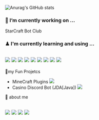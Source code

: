![Anurag's GitHub stats](https://github-readme-stats.vercel.app/api?username=iqpizza6349&show_icons=true&theme=cobalt)

<h3>🔨 I’m currently working on ...</h3>

StarCraft Bot Club

<h3>♟ I'm currently learning and using ...</h3>

<h2>
  <img src="https://img.shields.io/badge/Java-red?style=flat-square&logo=java&logoColor=white"/> 
  <img src="https://img.shields.io/badge/Python-blue?style=flat-square&logo=python&logoColor=white"/>
  <img src="https://img.shields.io/badge/Kotlin-purple?style=flat-square&logo=kotlin&logoColor=white"/>
  <img src="https://img.shields.io/badge/MySQL-orange?style=flat-square&logo=mysql&logoColor=white"/>
  <img src="https://img.shields.io/badge/SpringBoot-green?style=flat-square&logo=spring&logoColor=white"/>
  <img src="https://img.shields.io/badge/Heroku-purple?style=flat-square&logo=heroku&logoColor=white"/>
  <img src="https://img.shields.io/badge/AndroidStudio-skyblue?style=flat-square&logo=androidStudio&logoColor=white"/>
  <img src="https://img.shields.io/badge/IntelliJ-white?style=flat-square&logo=JetBrains&logoColor=black"/>
   <img src="https://img.shields.io/badge/Postman-orange?style=flat-square&logo=PostMan&logoColor=white"/>
</h2>

🎇my Fun Projetcs
- MineCraft Plugins <img src="https://img.shields.io/badge/minecraft-gray?style=flat-square&logo=minecraft&logoColor=white"/>
- Casino Discord Bot (JDA[Java]) <img src="https://img.shields.io/badge/discord-blue?style=flat-square&logo=discord&logoColor=white"/>

🎈 about me
<h2>
  <a href="mailto:iqpizza@dgsw.hs.kr" target="_blank"><img src="https://img.shields.io/badge/Gmail-red?style=flat-square&logo=gmail&logoColor=white"/></a>
  <a href="https://workshop-6349.tistory.com/" target="_blank"><img src="https://img.shields.io/badge/Tistory-black?style=flat-square&logo=T-mobile&logoColor=white"/></a>
  <a href="https://github.com/iqpizza6349" target="_blank"><img src="https://img.shields.io/badge/github-black?style=flat-square&logo=github&logoColor=white"/></a>
  <img src="https://img.shields.io/badge/IQPIZZA6349-gray?style=flat-square&logo=discord&logoColor=white"/>
</h2>

<!---
iqpizza6349/iqpizza6349 is a ✨ special ✨ repository because its `README.md` (this file) appears on your GitHub profile.
You can click the Preview link to take a look at your changes.
--->
